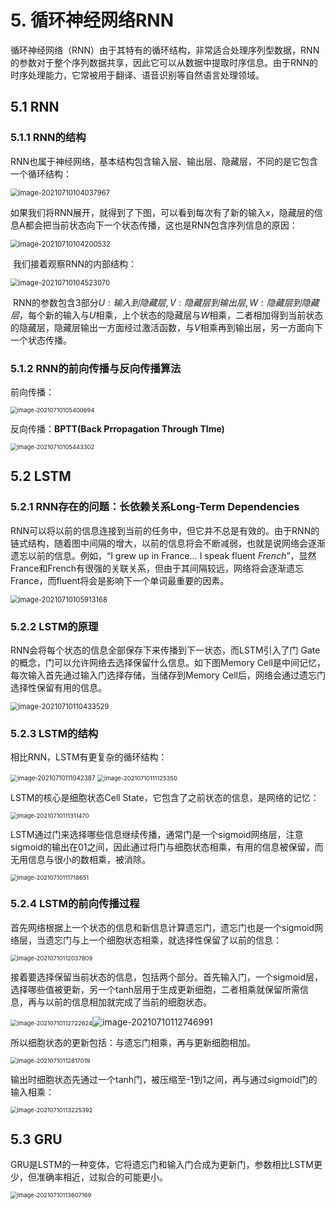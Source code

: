 # 5. 循环神经网络RNN

循环神经网络（RNN）由于其特有的循环结构，非常适合处理序列型数据，RNN的参数对于整个序列数据共享，因此它可以从数据中提取时序信息。由于RNN的时序处理能力，它常被用于翻译、语音识别等自然语言处理领域。

## 5.1 RNN

### 5.1.1 RNN的结构	

RNN也属于神经网络，基本结构包含输入层、输出层、隐藏层，不同的是它包含一个循环结构：

<img src="C:\Users\lenovo\AppData\Roaming\Typora\typora-user-images\image-20210710104037967.png" alt="image-20210710104037967" style="zoom:80%;" />

​	如果我们将RNN展开，就得到了下图，可以看到每次有了新的输入x，隐藏层的信息A都会把当前状态向下一个状态传播，这也是RNN包含序列信息的原因：

<img src="C:\Users\lenovo\AppData\Roaming\Typora\typora-user-images\image-20210710104200532.png" alt="image-20210710104200532" style="zoom:80%;" />

​	我们接着观察RNN的内部结构：

<img src="C:\Users\lenovo\AppData\Roaming\Typora\typora-user-images\image-20210710104523070.png" alt="image-20210710104523070" style="zoom:80%;" />

​	RNN的参数包含3部分$U:输入到隐藏层, V:隐藏层到输出层, W:隐藏层到隐藏层$，每个新的输入与$U$相乘，上个状态的隐藏层与$W$相乘，二者相加得到当前状态的隐藏层，隐藏层输出一方面经过激活函数，与$V$相乘再到输出层，另一方面向下一个状态传播。

### 5.1.2 RNN的前向传播与反向传播算法

前向传播：

<img src="C:\Users\lenovo\AppData\Roaming\Typora\typora-user-images\image-20210710105400694.png" alt="image-20210710105400694" style="zoom:67%;" />

反向传播：**BPTT(Back Prropagation Through TIme)**

<img src="C:\Users\lenovo\AppData\Roaming\Typora\typora-user-images\image-20210710105443302.png" alt="image-20210710105443302" style="zoom:67%;" />

## 5.2 LSTM

### 5.2.1 RNN存在的问题：长依赖关系Long-Term Dependencies

RNN可以将以前的信息连接到当前的任务中，但它并不总是有效的。由于RNN的链式结构，随着图中间隔的增大，以前的信息将会不断减弱，也就是说网络会逐渐遗忘以前的信息。例如，“I grew up in France… I speak fluent *French*”，显然France和French有很强的关联关系，但由于其间隔较远，网络将会逐渐遗忘France，而fluent将会是影响下一个单词最重要的因素。

<img src="C:\Users\lenovo\AppData\Roaming\Typora\typora-user-images\image-20210710105913168.png" alt="image-20210710105913168" style="zoom:80%;" />

### 5.2.2 LSTM的原理

RNN会将每个状态的信息全部保存下来传播到下一状态，而LSTM引入了门 Gate的概念，门可以允许网络去选择保留什么信息。如下图Memory Cell是中间记忆，每次输入首先通过输入门选择存储，当储存到Memory Cell后，网络会通过遗忘门选择性保留有用的信息。

<img src="C:\Users\lenovo\AppData\Roaming\Typora\typora-user-images\image-20210710110433529.png" alt="image-20210710110433529" style="zoom:80%;" />

### 5.2.3 LSTM的结构

相比RNN，LSTM有更复杂的循环结构：

<img src="C:\Users\lenovo\AppData\Roaming\Typora\typora-user-images\image-20210710111042387.png" alt="image-20210710111042387" style="zoom:70%;" />

<img src="C:\Users\lenovo\AppData\Roaming\Typora\typora-user-images\image-20210710111125350.png" alt="image-20210710111125350" style="zoom:67%;" />

LSTM的核心是细胞状态Cell State，它包含了之前状态的信息，是网络的记忆：

<img src="C:\Users\lenovo\AppData\Roaming\Typora\typora-user-images\image-20210710111311470.png" alt="image-20210710111311470" style="zoom:67%;" />

LSTM通过门来选择哪些信息继续传播，通常门是一个sigmoid网络层，注意sigmoid的输出在01之间，因此通过将门与细胞状态相乘，有用的信息被保留，而无用信息与很小的数相乘，被消除。

<img src="C:\Users\lenovo\AppData\Roaming\Typora\typora-user-images\image-20210710111718651.png" alt="image-20210710111718651" style="zoom:67%;" />

### 5.2.4 LSTM的前向传播过程

首先网络根据上一个状态的信息和新信息计算遗忘门，遗忘门也是一个sigmoid网络层，当遗忘门与上一个细胞状态相乘，就选择性保留了以前的信息：

<img src="C:\Users\lenovo\AppData\Roaming\Typora\typora-user-images\image-20210710112037809.png" alt="image-20210710112037809" style="zoom:67%;" />

接着要选择保留当前状态的信息，包括两个部分。首先输入门，一个sigmoid层，选择哪些值被更新，另一个tanh层用于生成更新细胞，二者相乘就保留所需信息，再与以前的信息相加就完成了当前的细胞状态。

<img src="C:\Users\lenovo\AppData\Roaming\Typora\typora-user-images\image-20210710112722624.png" alt="image-20210710112722624" style="zoom:67%;" />![image-20210710112746991](C:\Users\lenovo\AppData\Roaming\Typora\typora-user-images\image-20210710112746991.png)

所以细胞状态的更新包括：与遗忘门相乘，再与更新细胞相加。

<img src="C:\Users\lenovo\AppData\Roaming\Typora\typora-user-images\image-20210710112817019.png" alt="image-20210710112817019" style="zoom:67%;" />

输出时细胞状态先通过一个tanh门，被压缩至-1到1之间，再与通过sigmoid门的输入相乘：

<img src="C:\Users\lenovo\AppData\Roaming\Typora\typora-user-images\image-20210710113225392.png" alt="image-20210710113225392" style="zoom:67%;" />

## 5.3 GRU

GRU是LSTM的一种变体，它将遗忘门和输入门合成为更新门，参数相比LSTM更少，但准确率相近，过拟合的可能更小。

<img src="C:\Users\lenovo\AppData\Roaming\Typora\typora-user-images\image-20210710113607169.png" alt="image-20210710113607169" style="zoom:67%;" />